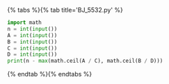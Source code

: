 {% tabs %}{% tab title='BJ_5532.py' %}

```py
import math
n = int(input())
A = int(input())
B = int(input())
C = int(input())
D = int(input())
print(n - max(math.ceil(A / C), math.ceil(B / D)))
```

{% endtab %}{% endtabs %}
